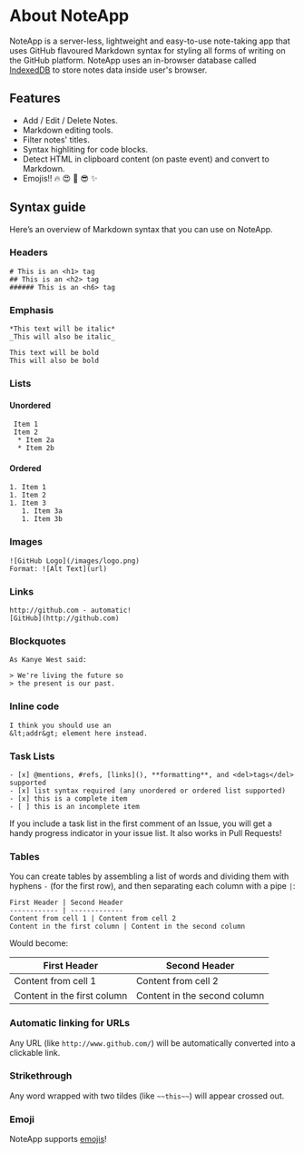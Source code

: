 # About NoteApp

NoteApp is a server-less, lightweight and easy-to-use note-taking app that uses GitHub flavoured Markdown syntax for styling all forms of writing on the GitHub platform. NoteApp uses an in-browser database called [IndexedDB](https://developer.mozilla.org/en-US/docs/Web/API/IndexedDB_API) to store notes data inside user's browser.

Features 
------------
- Add / Edit / Delete Notes.
- Markdown editing tools.
- Filter notes' titles.
- Syntax highliting for code blocks.
- Detect HTML in clipboard content (on paste event) and convert to Markdown.
- Emojis!! :fire: :heart_eyes: :star2: :sunglasses: :sparkles: 

Syntax guide
------------

Here’s an overview of Markdown syntax that you can use on NoteApp.

### Headers

    # This is an <h1> tag
    ## This is an <h2> tag
    ###### This is an <h6> tag

### Emphasis

    *This text will be italic*
    _This will also be italic_
    
    This text will be bold
    This will also be bold

### Lists

#### Unordered

     Item 1
     Item 2
      * Item 2a
      * Item 2b

#### Ordered

    1. Item 1
    1. Item 2
    1. Item 3
       1. Item 3a
       1. Item 3b

### Images

    ![GitHub Logo](/images/logo.png)
    Format: ![Alt Text](url)

### Links

    http://github.com - automatic!
    [GitHub](http://github.com)

### Blockquotes

    As Kanye West said:
    
    > We're living the future so
    > the present is our past.

### Inline code

    I think you should use an
    &lt;addr&gt; element here instead.

### Task Lists

    - [x] @mentions, #refs, [links](), **formatting**, and <del>tags</del> supported
    - [x] list syntax required (any unordered or ordered list supported)
    - [x] this is a complete item
    - [ ] this is an incomplete item

If you include a task list in the first comment of an Issue, you will get a handy progress indicator in your issue list. It also works in Pull Requests!

### Tables

You can create tables by assembling a list of words and dividing them with hyphens `-` (for the first row), and then separating each column with a pipe `|`:

    First Header | Second Header
    ------------ | -------------
    Content from cell 1 | Content from cell 2
    Content in the first column | Content in the second column

Would become:

| First Header | Second Header |
| --- | --- |
| Content from cell 1 | Content from cell 2 |
| Content in the first column | Content in the second column |

### Automatic linking for URLs

Any URL (like `http://www.github.com/`) will be automatically converted into a clickable link.

### Strikethrough

Any word wrapped with two tildes (like `~~this~~`) will appear crossed out.

### Emoji

NoteApp supports [emojis](https://www.webfx.com/tools/emoji-cheat-sheet/)!